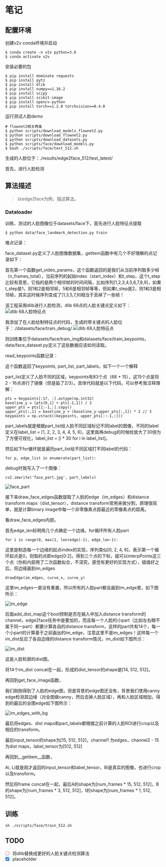 # 笔记

## 配置环境

创建v2v conda环境并启动
```
$ conda create -n v2v python=3.6
$ conda activate v2v
```

安装必要的包
```
$ pip install dominate requests
$ pip install pytz
$ pip install dlib
$ pip install numpy==1.16.2
$ pip install scipy
$ pip install scikit-image
$ pip install opencv-python
$ pip install torch==1.2.0 torchvision==0.4.0
```

运行测试人脸demo
```
# flownet2相关两条
$ python scripts/download_models_flownet2.py
$ python scripts/download_flownet2.py
$ python scripts/download_datasets.py
$ python scripts/face/download_models.py
$ bash ./scripts/face/test_512.sh
```

生成的人脸位于：./results/edge2face_512/test_latest/

首先，进行人脸检测

## 算法描述

> 以edge2face为例，描述算法。

### Dataloader

训练、测试的人脸图像位于datasets/face下，首先进行人脸特征点提取

```
$ python data/face_landmark_detection.py train
```

难点记录：

face_dataset.py定义了人脸图像数据集，getitem函数中有几个不好理解的点记录如下：

首先第一个函数get_video_params，这个函数返回的是我们从当前序列取多少帧（n_frames_total），当前序列的起始index（start_index）和t_step，这个t_step比较有意思，它指的是两个相邻帧的时间间隔，比如序列[1,2,3,4,5,6,7,8,9]，如果t_step是1，则1和2是相邻帧，5和6是相邻帧等等，但如果t_step是2，则1和3是相邻帧，其实这时候序列变成了[1,3,5,7,9]相当于丢掉了一些帧！

该工程采用dlib进行人脸检测，dlib 68点的人脸关键点定义如下：
![dlib 68人脸特征点](imgs/dlib-68.png "dlib 68人脸特征点")

我添加了在人脸绘制特征点的代码，生成的带关键点的人脸位于：./datasets/face/train_debug/
![dlib 68人脸特征点](imgs/00027.jpg "人脸检测&关键点")

则训练集位于datasets/face/train_img和datasets/face/train_keypoints，data/face_dataset.py定义了这些数据应该如何读取。

read_keypoints函数记录：

这个函数返回了keypoints, part_list, part_labels，如下一个一个解释

part_list定义了人脸不同的区域，keypoints有83个点（68 + 15），这15个点是将2 - 16点进行了镜像（但是扁了2/3）。具体代码就是以下代码，可以参考我注释理解：

```
pts = keypoints[:17, :].astype(np.int32)
baseline_y = (pts[0,1] + pts[-1,1]) / 2
upper_pts = pts[1:-1,:].copy()
upper_pts[:,1] = baseline_y + (baseline_y-upper_pts[:,1]) * 2 // 3
keypoints = np.vstack((keypoints, upper_pts[::-1,:]))
```

part_labels就是根据part_list给人脸不同区域标记不同label的图像，不同的label定义在label_list = [1, 2, 2, 3, 4, 4, 5, 6]，这里我再debug的时候给放大了30倍为了方便可视化，label_list = [i * 30 for i in label_list]。

然后如下for循环就是遍历part_list给不同区域打不同label的代码：

```
for p, edge_list in enumerate(part_list):
```

debug时我写入了一个图像：

```
cv2.imwrite('face_part.jpg', part_labels)
```

![face_part](imgs/face_part.jpg "人脸区域")

接下来draw_face_edges函数提取了人脸的edge（im_edges）和distance transform maps（dist_tensor），distance transform常用来做分割，原理很简单，就是计算binary image中每一个非零像素点距最近的零像素点的距离。

看draw_face_edges内部。

首先edge_len标明用几个点确定一个边缘。for循环所有人脸part

```
for i in range(0, max(1, len(edge)-1), edge_len-1):
```

这里是制造每一个边缘的起点index的实现，序列类似[0, 2, 4, 6]，表示第一个循环起点是0，则取的点即edge[0:2]，得到三个点的下标，就可以interpPoints这三个点（你和内部用了二次函数拟合，不深究，感觉有更好的实现方式），插值好之后，将边缘画到im_edges

```
drawEdge(im_edges, curve_x, curve_y)
```

这里im_edges一直没有重置，所以所有的人脸part都会画到im_edge里，如下图所示：

![im_edge](imgs/im_edges.jpg)

后面add_dist_map这个bool控制是否在输入中加入distance transform的channel，edge2face任务中是要加的，而且每一个人脸的小part（比如左右眼不属于同一part）都要计算各自的distance transform，这样的part共有14个，每一个小part的计算基于之前画出的im_edge，注意这里不是im_edges！这样每一个im_dist反应了各自边缘的distance transform情况，im_dist如下图所示：

![im_dist](imgs/im_dist.jpg)

这是人脸轮廓的dist图。

将14个im_dist concat在一起，形成的dist_tensor的shape是[14, 512, 512]。

再回到get_face_image函数，

我们刚刚得到了人脸的edge图，但是背景的edge图还没有，背景我们使用canny edge检测其边缘（对全图做canny，然后去掉人脸区域），再和人脸区域相加，得到的最后的全图edge如下图所示：

![im_edges_with_bg](imgs/im_edges_with_bg.jpg)

最后将edges、dist maps和part_labels都根据之前计算的人脸ROI进行crop以及相应的transform。

最后input_tensor的shape为[15, 512, 512]，channel1 为edges，channel2 - 15为dist maps，label_tensor为[512, 512]

再回到__getitem__函数，

Ai, Li就是刚才返回的input_tensor和label_tensor，Bi是真实的图像，也进行crop以及transform。

然后将frame concat在一起，最后A的shape为[num_frames * 15, 512, 512]，B的shape为[num_frames * 3, 512, 512]，I的shape为[num_frames * 1, 512, 512]。

## 训练

```
sh ./scripts/face/train_512.sh
```

## TODO

- [ ] 将dlib替换成更好的人脸关键点检测算法
- [x] placeholder